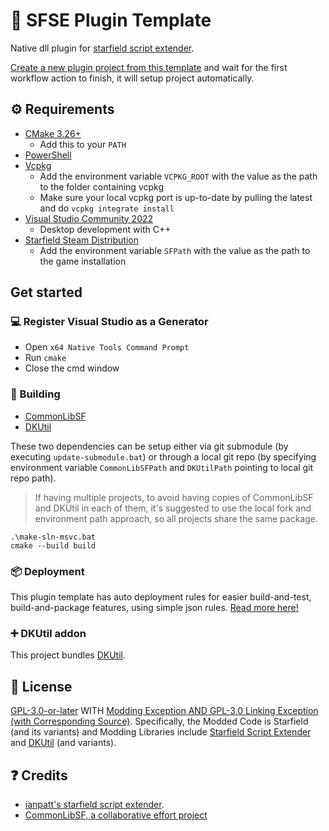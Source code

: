 # 📑 SFSE Plugin Template
Native dll plugin for [starfield script extender](https://github.com/ianpatt/sfse).

[Create a new plugin project from this template](https://github.com/new?template_name=SF_PluginTemplate&template_owner=gottyduke) and wait for the first workflow action to finish, it will setup project automatically.

## ⚙ Requirements

- [CMake 3.26+](https://cmake.org/)
  - Add this to your `PATH`
- [PowerShell](https://github.com/PowerShell/PowerShell/releases/latest)
- [Vcpkg](https://github.com/microsoft/vcpkg)
  - Add the environment variable `VCPKG_ROOT` with the value as the path to the folder containing vcpkg
  - Make sure your local vcpkg port is up-to-date by pulling the latest and do `vcpkg integrate install`
- [Visual Studio Community 2022](https://visualstudio.microsoft.com/)
  - Desktop development with C++
- [Starfield Steam Distribution](#-deployment)
  - Add the environment variable `SFPath` with the value as the path to the game installation
  
## Get started

### 💻 Register Visual Studio as a Generator

- Open `x64 Native Tools Command Prompt`
- Run `cmake`
- Close the cmd window

### 🔨 Building

- [CommonLibSF](https://github.com/Starfield-Reverse-Engineering/CommonLibSF)
- [DKUtil](https://github.com/gottyduke/DKUtil)

These two dependencies can be setup either via git submodule (by executing `update-submodule.bat`) or through a local git repo (by specifying environment variable `CommonLibSFPath` and `DKUtilPath` pointing to local git repo path).

> If having multiple projects, to avoid having copies of CommonLibSF and DKUtil in each of them, it's suggested to use the local fork and environment path approach, so all projects share the same package.

```
.\make-sln-msvc.bat
cmake --build build
```

### 📦 Deployment

This plugin template has auto deployment rules for easier build-and-test, build-and-package features, using simple json rules. [Read more here!](https://github.com/gottyduke/SF_PluginTemplate/wiki/Custom-deployment-rules)

### ➕ DKUtil addon

This project bundles [DKUtil](https://github.com/gottyduke/DKUtil).

## 📖 License

[GPL-3.0-or-later](COPYING) WITH [Modding Exception AND GPL-3.0 Linking Exception (with Corresponding Source)](EXCEPTIONS). Specifically, the Modded Code is Starfield (and its variants) and Modding Libraries include [Starfield Script Extender](https://github.com/ianpatt/sfse) and [DKUtil](https://github.com/gottyduke/DKUtil/) (and variants).

## ❓ Credits

- [ianpatt's starfield script extender](https://github.com/ianpatt/sfse).
- [CommonLibSF, a collaborative effort project](https://github.com/Starfield-Reverse-Engineering/CommonLibSF)
